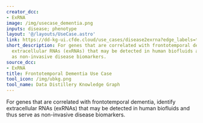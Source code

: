 ```yaml
---
creator_dcc:
- ExRNA
image: /img/usecase_dementia.png
inputs: disease; phenotype
layout: '@/layouts/UseCase.astro'
link: https://dd-kg-ui.cfde.cloud/use_cases/disease2exrna?edge_labels=true
short_description: For genes that are correlated with frontotemporal dementia, identify
  extracellular RNAs (exRNAs) that may be detected in human biofluids and thus serve
  as non-invasive disease biomarkers.
source_dcc:
- ExRNA
title: Frontotemporal Dementia Use Case
tool_icon: /img/ubkg.png
tool_name: Data Distillery Knowledge Graph
---
```

For genes that are correlated with frontotemporal dementia, identify extracellular RNAs (exRNAs) that may be detected in human biofluids and thus serve as non-invasive disease biomarkers.